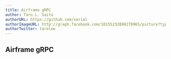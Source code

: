 ```yaml
---
title: Airframe gRPC
author: Taro L. Saito
authorURL: https://github.com/xerial
authorImageURL: http://graph.facebook.com/10155232898278965/picture?type=square
authorTwitter: taroleo
---
```


## Airframe gRPC





